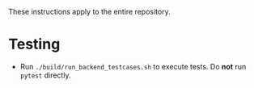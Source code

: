 These instructions apply to the entire repository.

# Testing

- Run `./build/run_backend_testcases.sh` to execute tests. Do **not** run `pytest` directly.

